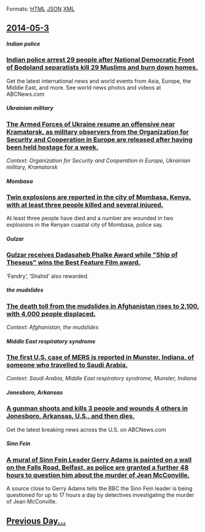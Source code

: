 
Formats: [HTML](2014/05/3/index.html)  [JSON](2014/05/3/index.json)  [XML](2014/05/3/index.xml)  

## [2014-05-3](/news/2014/05/3/index.md)

##### Indian police
### [Indian police arrest 29 people after National Democratic Front of Bodoland separatists kill 29 Muslims and burn down homes. ](/news/2014/05/3/indian-police-arrest-29-people-after-national-democratic-front-of-bodoland-separatists-kill-29-muslims-and-burn-down-homes.md)
Get the latest international news and world events from Asia, Europe, the Middle East, and more. See world news photos and videos at ABCNews.com

##### Ukrainian military
### [The Armed Forces of Ukraine resume an offensive near Kramatorsk, as military observers from the Organization for Security and Cooperation in Europe are released after having been held hostage for a week. ](/news/2014/05/3/the-armed-forces-of-ukraine-resume-an-offensive-near-kramatorsk-as-military-observers-from-the-organization-for-security-and-cooperation-in.md)
_Context: Organization for Security and Cooperation in Europe, Ukrainian military, Kramatorsk_

##### Mombasa
### [Twin explosions are reported in the city of Mombasa, Kenya, with at least three people killed and several injured. ](/news/2014/05/3/twin-explosions-are-reported-in-the-city-of-mombasa-kenya-with-at-least-three-people-killed-and-several-injured.md)
At least three people have died and a number are wounded in two explosions in the Kenyan coastal city of Mombasa, police say.

##### Gulzar
### [Gulzar receives Dadasaheb Phalke Award while "Ship of Theseus" wins the Best Feature Film award. ](/news/2014/05/3/gulzar-receives-dadasaheb-phalke-award-while-ship-of-theseus-wins-the-best-feature-film-award.md)
&#8216;Fandry&#8217;, &#8216;Shahid&#8217; also rewarded.

##### the mudslides
### [The death toll from the mudslides in Afghanistan rises to 2,100, with 4,000 people displaced. ](/news/2014/05/3/the-death-toll-from-the-mudslides-in-afghanistan-rises-to-2-100-with-4-000-people-displaced.md)
_Context: Afghanistan, the mudslides_

##### Middle East respiratory syndrome
### [The first U.S. case of MERS is reported in Munster, Indiana, of someone who travelled to Saudi Arabia. ](/news/2014/05/3/the-first-u-s-case-of-mers-is-reported-in-munster-indiana-of-someone-who-travelled-to-saudi-arabia.md)
_Context: Saudi Arabia, Middle East respiratory syndrome, Munster, Indiana_

##### Jonesboro, Arkansas
### [A gunman shoots and kills 3 people and wounds 4 others in Jonesboro, Arkansas, U.S., and then dies. ](/news/2014/05/3/a-gunman-shoots-and-kills-3-people-and-wounds-4-others-in-jonesboro-arkansas-u-s-and-then-dies.md)
Get the latest breaking news across the U.S. on ABCNews.com

##### Sinn Fein
### [A mural of Sinn Fein Leader Gerry Adams is painted on a wall on the Falls Road, Belfast, as police are granted a further 48 hours to question him about the murder of Jean McConville. ](/news/2014/05/3/a-mural-of-sinn-fein-leader-gerry-adams-is-painted-on-a-wall-on-the-falls-road-belfast-as-police-are-granted-a-further-48-hours-to-questio.md)
A source close to Gerry Adams tells the BBC the Sinn Fein leader is being questioned for up to 17 hours a day by detectives investigating the murder of Jean McConville.

## [Previous Day...](/news/2014/05/2/index.md)

